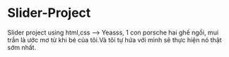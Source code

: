 # Slider-Project
Slider project using html,css
--> Yeasss, 1 con porsche hai ghế ngồi, mui trần là ước mơ từ khi bé của tôi.Và tôi tự hứa với mình sẽ thực hiện nó thật sớm nhất.

